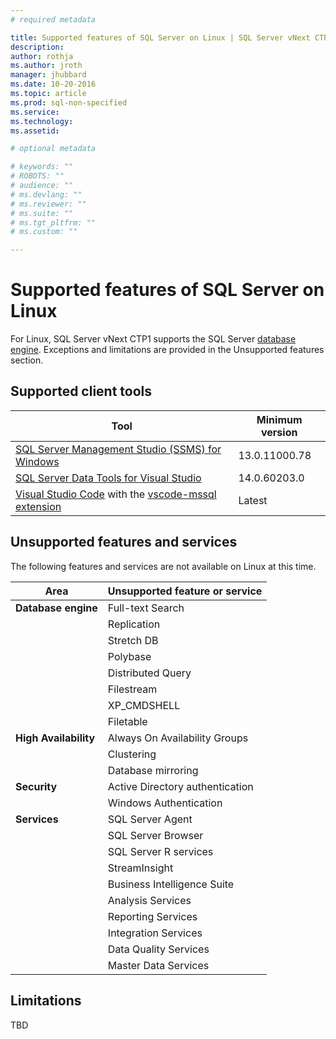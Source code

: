 ```yaml
---
# required metadata

title: Supported features of SQL Server on Linux | SQL Server vNext CTP1
description: 
author: rothja 
ms.author: jroth 
manager: jhubbard
ms.date: 10-20-2016
ms.topic: article
ms.prod: sql-non-specified
ms.service: 
ms.technology: 
ms.assetid: 

# optional metadata

# keywords: ""
# ROBOTS: ""
# audience: ""
# ms.devlang: ""
# ms.reviewer: ""
# ms.suite: ""
# ms.tgt_pltfrm: ""
# ms.custom: ""

---
```

# Supported features of SQL Server on Linux

For Linux, SQL Server vNext CTP1 supports the SQL Server [database engine](https://msdn.microsoft.com/library/ms187875.aspx). Exceptions and limitations are provided in the Unsupported features section. 

## Supported client tools

| Tool | Minimum version |
|-----|-----|
| [SQL Server Management Studio (SSMS) for Windows](https://msdn.microsoft.com/library/mt238290.aspx) | 13.0.11000.78 |
| [SQL Server Data Tools for Visual Studio](https://msdn.microsoft.com/en-us/library/mt204009.aspx) | 14.0.60203.0 |
| [Visual Studio Code](https://code.visualstudio.com) with the [vscode-mssql extension](https://aka.ms/vscodemssql) | Latest |

## Unsupported features and services

The following features and services are not available on Linux at this time.

| Area | Unsupported feature or service |
|-----|-----|
| **Database engine** | Full-text Search |
| &nbsp; | Replication|
| &nbsp; | Stretch DB|
| &nbsp; | Polybase|
| &nbsp; | Distributed Query|
| &nbsp; | Filestream|
| &nbsp; | XP_CMDSHELL|
| &nbsp; | Filetable|
| **High Availability** | Always On Availability Groups |
| &nbsp; | Clustering|
| &nbsp; | Database mirroring |
| **Security** | Active Directory authentication |
| &nbsp; | Windows Authentication |
| **Services** | SQL Server Agent |
| &nbsp; | SQL Server Browser|
| &nbsp; | SQL Server R services|
| &nbsp; | StreamInsight|
| &nbsp; | Business Intelligence Suite|
| &nbsp; | Analysis Services|
| &nbsp; | Reporting Services|
| &nbsp; | Integration Services|
| &nbsp; | Data Quality Services|
| &nbsp; | Master Data Services |

## Limitations
TBD


